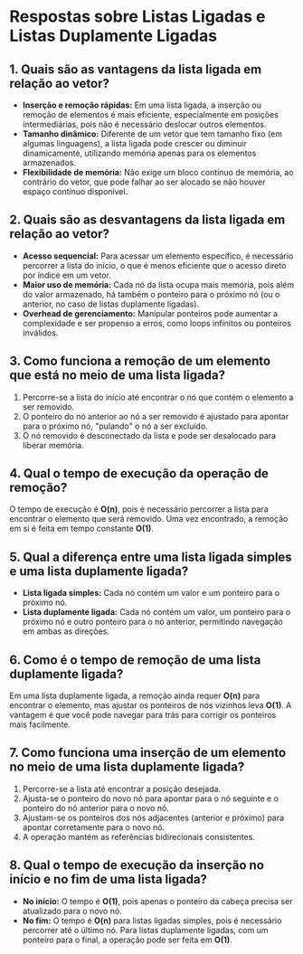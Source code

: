 # Respostas sobre Listas Ligadas e Listas Duplamente Ligadas

## 1. Quais são as vantagens da lista ligada em relação ao vetor?
- **Inserção e remoção rápidas:** Em uma lista ligada, a inserção ou remoção de elementos é mais eficiente, especialmente em posições intermediárias, pois não é necessário deslocar outros elementos.
- **Tamanho dinâmico:** Diferente de um vetor que tem tamanho fixo (em algumas linguagens), a lista ligada pode crescer ou diminuir dinamicamente, utilizando memória apenas para os elementos armazenados.
- **Flexibilidade de memória:** Não exige um bloco contínuo de memória, ao contrário do vetor, que pode falhar ao ser alocado se não houver espaço contínuo disponível.

## 2. Quais são as desvantagens da lista ligada em relação ao vetor?
- **Acesso sequencial:** Para acessar um elemento específico, é necessário percorrer a lista do início, o que é menos eficiente que o acesso direto por índice em um vetor.
- **Maior uso de memória:** Cada nó da lista ocupa mais memória, pois além do valor armazenado, há também o ponteiro para o próximo nó (ou o anterior, no caso de listas duplamente ligadas).
- **Overhead de gerenciamento:** Manipular ponteiros pode aumentar a complexidade e ser propenso a erros, como loops infinitos ou ponteiros inválidos.

## 3. Como funciona a remoção de um elemento que está no meio de uma lista ligada?
1. Percorre-se a lista do início até encontrar o nó que contém o elemento a ser removido.
2. O ponteiro do nó anterior ao nó a ser removido é ajustado para apontar para o próximo nó, "pulando" o nó a ser excluído.
3. O nó removido é desconectado da lista e pode ser desalocado para liberar memória.

## 4. Qual o tempo de execução da operação de remoção?
O tempo de execução é **O(n)**, pois é necessário percorrer a lista para encontrar o elemento que será removido. Uma vez encontrado, a remoção em si é feita em tempo constante **O(1)**.

## 5. Qual a diferença entre uma lista ligada simples e uma lista duplamente ligada?
- **Lista ligada simples:** Cada nó contém um valor e um ponteiro para o próximo nó.
- **Lista duplamente ligada:** Cada nó contém um valor, um ponteiro para o próximo nó e outro ponteiro para o nó anterior, permitindo navegação em ambas as direções.

## 6. Como é o tempo de remoção de uma lista duplamente ligada?
Em uma lista duplamente ligada, a remoção ainda requer **O(n)** para encontrar o elemento, mas ajustar os ponteiros de nós vizinhos leva **O(1)**. A vantagem é que você pode navegar para trás para corrigir os ponteiros mais facilmente.

## 7. Como funciona uma inserção de um elemento no meio de uma lista duplamente ligada?
1. Percorre-se a lista até encontrar a posição desejada.
2. Ajusta-se o ponteiro do novo nó para apontar para o nó seguinte e o ponteiro do nó anterior para o novo nó.
3. Ajustam-se os ponteiros dos nós adjacentes (anterior e próximo) para apontar corretamente para o novo nó.
4. A operação mantém as referências bidirecionais consistentes.

## 8. Qual o tempo de execução da inserção no início e no fim de uma lista ligada?
- **No início:** O tempo é **O(1)**, pois apenas o ponteiro da cabeça precisa ser atualizado para o novo nó.
- **No fim:** O tempo é **O(n)** para listas ligadas simples, pois é necessário percorrer até o último nó. Para listas duplamente ligadas, com um ponteiro para o final, a operação pode ser feita em **O(1)**.